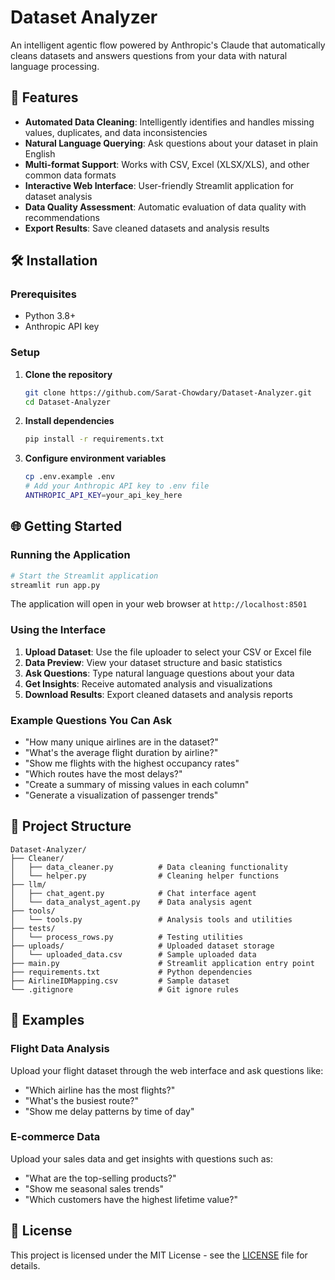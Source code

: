 # Dataset Analyzer

An intelligent agentic flow powered by Anthropic's Claude that automatically cleans datasets and answers questions from your data with natural language processing.

## 🚀 Features

- **Automated Data Cleaning**: Intelligently identifies and handles missing values, duplicates, and data inconsistencies
- **Natural Language Querying**: Ask questions about your dataset in plain English
- **Multi-format Support**: Works with CSV, Excel (XLSX/XLS), and other common data formats
- **Interactive Web Interface**: User-friendly Streamlit application for dataset analysis
- **Data Quality Assessment**: Automatic evaluation of data quality with recommendations
- **Export Results**: Save cleaned datasets and analysis results

## 🛠️ Installation

### Prerequisites
- Python 3.8+
- Anthropic API key

### Setup

1. **Clone the repository**
   ```bash
   git clone https://github.com/Sarat-Chowdary/Dataset-Analyzer.git
   cd Dataset-Analyzer
   ```

2. **Install dependencies**
   ```bash
   pip install -r requirements.txt
   ```

3. **Configure environment variables**
   ```bash
   cp .env.example .env
   # Add your Anthropic API key to .env file
   ANTHROPIC_API_KEY=your_api_key_here
   ```

## 🌐 Getting Started

### Running the Application

```bash
# Start the Streamlit application
streamlit run app.py
```

The application will open in your web browser at `http://localhost:8501`

### Using the Interface

1. **Upload Dataset**: Use the file uploader to select your CSV or Excel file
2. **Data Preview**: View your dataset structure and basic statistics
3. **Ask Questions**: Type natural language questions about your data
4. **Get Insights**: Receive automated analysis and visualizations
5. **Download Results**: Export cleaned datasets and analysis reports

### Example Questions You Can Ask

- "How many unique airlines are in the dataset?"
- "What's the average flight duration by airline?"
- "Show me flights with the highest occupancy rates"
- "Which routes have the most delays?"
- "Create a summary of missing values in each column"
- "Generate a visualization of passenger trends"

## 📁 Project Structure

```
Dataset-Analyzer/
├── Cleaner/
│   ├── data_cleaner.py          # Data cleaning functionality
│   └── helper.py                # Cleaning helper functions
├── llm/
│   ├── chat_agent.py            # Chat interface agent
│   └── data_analyst_agent.py    # Data analysis agent
├── tools/
│   └── tools.py                 # Analysis tools and utilities
├── tests/
│   └── process_rows.py          # Testing utilities
├── uploads/                     # Uploaded dataset storage
│   └── uploaded_data.csv        # Sample uploaded data
├── main.py                      # Streamlit application entry point
├── requirements.txt             # Python dependencies
├── AirlineIDMapping.csv         # Sample dataset
└── .gitignore                   # Git ignore rules
```

## 🧪 Examples

### Flight Data Analysis
Upload your flight dataset through the web interface and ask questions like:
- "Which airline has the most flights?"
- "What's the busiest route?"
- "Show me delay patterns by time of day"

### E-commerce Data
Upload your sales data and get insights with questions such as:
- "What are the top-selling products?"
- "Show me seasonal sales trends"
- "Which customers have the highest lifetime value?"

## 📄 License

This project is licensed under the MIT License - see the [LICENSE](LICENSE) file for details.